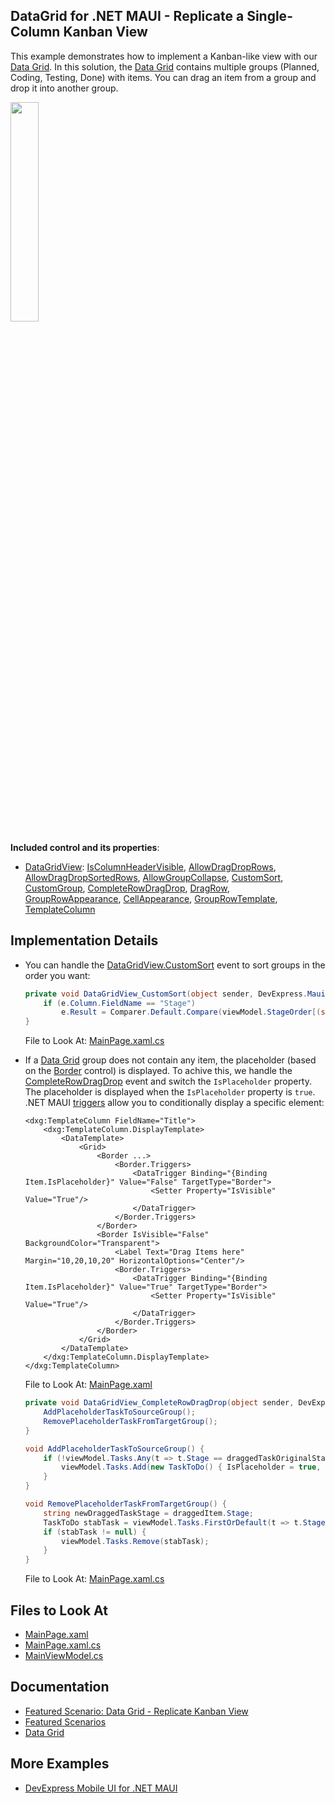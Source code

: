 <!-- default badges list -->
<!-- default badges end -->
## DataGrid for .NET MAUI - Replicate a Single-Column Kanban View

This example demonstrates how to implement a Kanban-like view with our [Data Grid](https://docs.devexpress.com/MAUI/403255/data-grid/data-grid). In this solution, the [Data Grid](https://docs.devexpress.com/MAUI/403255/data-grid/data-grid) contains multiple groups (Planned, Coding, Testing, Done) with items. You can drag an item from a group and drop it into another group.

<img src="https://user-images.githubusercontent.com/12169834/231455223-959dfe6c-7d7e-465b-8814-d48fdcc7ad55.png" width="30%"/>

**Included control and its properties**:

* [DataGridView](https://docs.devexpress.com/MAUI/DevExpress.Maui.DataGrid.DataGridView): [IsColumnHeaderVisible](https://docs.devexpress.com/MAUI/DevExpress.Maui.DataGrid.DataGridView.IsColumnHeaderVisible), [AllowDragDropRows](https://docs.devexpress.com/MAUI/DevExpress.Maui.DataGrid.DataGridView.AllowDragDropRows), [AllowDragDropSortedRows](https://docs.devexpress.com/MAUI/DevExpress.Maui.DataGrid.DataGridView.AllowDragDropSortedRows), [AllowGroupCollapse](https://docs.devexpress.com/MAUI/DevExpress.Maui.DataGrid.DataGridView.AllowGroupCollapse), [CustomSort](https://docs.devexpress.com/MAUI/DevExpress.Maui.DataGrid.DataGridView.CustomSort), [CustomGroup](https://docs.devexpress.com/MAUI/DevExpress.Maui.DataGrid.DataGridView.CustomGroup), [CompleteRowDragDrop](https://docs.devexpress.com/MAUI/DevExpress.Maui.DataGrid.DataGridView.CompleteRowDragDrop), [DragRow](https://docs.devexpress.com/MAUI/DevExpress.Maui.DataGrid.DataGridView.DragRow), [GroupRowAppearance](https://docs.devexpress.com/MAUI/DevExpress.Maui.DataGrid.DataGridView.GroupRowAppearance), [CellAppearance](https://docs.devexpress.com/MAUI/DevExpress.Maui.DataGrid.DataGridView.CellAppearance), [GroupRowTemplate](https://docs.devexpress.com/MAUI/DevExpress.Maui.DataGrid.DataGridView.GroupRowTemplate), [TemplateColumn](https://docs.devexpress.com/MAUI/DevExpress.Maui.DataGrid.TemplateColumn)

## Implementation Details

* You can handle the [DataGridView.CustomSort](https://docs.devexpress.com/MAUI/DevExpress.Maui.DataGrid.DataGridView.CustomSort) event to sort groups in the order you want:

    ```csharp
    private void DataGridView_CustomSort(object sender, DevExpress.Maui.DataGrid.CustomSortEventArgs e) {
        if (e.Column.FieldName == "Stage")
            e.Result = Comparer.Default.Compare(viewModel.StageOrder[(string)e.Value1], viewModel.StageOrder[(string)e.Value2]);
    }
    ```
    File to Look At: [MainPage.xaml.cs](CS/MainPage.xaml.cs)

* If a [Data Grid](https://docs.devexpress.com/MAUI/403255/data-grid/data-grid) group does not contain any item, the placeholder (based on the [Border](https://learn.microsoft.com/en-us/dotnet/maui/user-interface/controls/border) control) is displayed. To achive this, we handle the [CompleteRowDragDrop](https://docs.devexpress.com/MAUI/DevExpress.Maui.DataGrid.DataGridView.CompleteRowDragDrop) event and switch the `IsPlaceholder` property. The placeholder is displayed when the `IsPlaceholder` property is `true`. .NET MAUI [triggers](https://learn.microsoft.com/en-us/dotnet/maui/fundamentals/triggers) allow you to conditionally display a specific element:

    ```xaml
    <dxg:TemplateColumn FieldName="Title">
        <dxg:TemplateColumn.DisplayTemplate>
            <DataTemplate>
                <Grid>
                    <Border ...>
                        <Border.Triggers>
                            <DataTrigger Binding="{Binding Item.IsPlaceholder}" Value="False" TargetType="Border">
                                <Setter Property="IsVisible" Value="True"/>
                            </DataTrigger>
                        </Border.Triggers>
                    </Border>
                    <Border IsVisible="False" BackgroundColor="Transparent">
                        <Label Text="Drag Items here" Margin="10,20,10,20" HorizontalOptions="Center"/>
                        <Border.Triggers>
                            <DataTrigger Binding="{Binding Item.IsPlaceholder}" Value="True" TargetType="Border">
                                <Setter Property="IsVisible" Value="True"/>
                            </DataTrigger>
                        </Border.Triggers>
                    </Border>
                </Grid>
            </DataTemplate>
        </dxg:TemplateColumn.DisplayTemplate>
    </dxg:TemplateColumn>
    ```

    File to Look At: [MainPage.xaml](CS/MainPage.xaml)

    ```csharp
    private void DataGridView_CompleteRowDragDrop(object sender, DevExpress.Maui.DataGrid.CompleteRowDragDropEventArgs e) {
        AddPlaceholderTaskToSourceGroup();
        RemovePlaceholderTaskFromTargetGroup();
    }

    void AddPlaceholderTaskToSourceGroup() {
        if (!viewModel.Tasks.Any(t => t.Stage == draggedTaskOriginalStage)) {
            viewModel.Tasks.Add(new TaskToDo() { IsPlaceholder = true, Stage = draggedTaskOriginalStage });
        }
    }

    void RemovePlaceholderTaskFromTargetGroup() {
        string newDraggedTaskStage = draggedItem.Stage;
        TaskToDo stabTask = viewModel.Tasks.FirstOrDefault(t => t.Stage == newDraggedTaskStage && t.IsPlaceholder);
        if (stabTask != null) {
            viewModel.Tasks.Remove(stabTask);
        }
    }
    ```

    File to Look At: [MainPage.xaml.cs](CS/MainPage.xaml.cs)

## Files to Look At

<!-- default file list -->
* [MainPage.xaml](CS/MainPage.xaml)
* [MainPage.xaml.cs](CS/MainPage.xaml.cs)
* [MainViewModel.cs](CS/MainViewModel.cs)
<!-- default file list end -->

## Documentation

* [Featured Scenario: Data Grid - Replicate Kanban View](https://docs.devexpress.com/MAUI/404358)
* [Featured Scenarios](https://docs.devexpress.com/MAUI/404291)
* [Data Grid](https://docs.devexpress.com/MAUI/403255/data-grid/data-grid)

## More Examples

* [DevExpress Mobile UI for .NET MAUI](https://github.com/DevExpress-Examples/maui-demo-app/)
